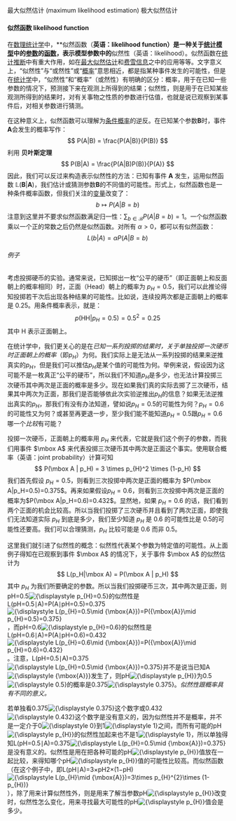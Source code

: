 最大似然估计 (maximum likelihood estimation) 极大似然估计

#### 似然函数 likelihood function
在[数理统计学](https://zh.wikipedia.org/wiki/%E6%95%B0%E7%90%86%E7%BB%9F%E8%AE%A1%E5%AD%A6 "数理统计学")中，**似然函数（**英语：likelihood function）是一种关于[统计模型](https://zh.wikipedia.org/wiki/%E7%BB%9F%E8%AE%A1%E6%A8%A1%E5%9E%8B "统计模型")中的[参数](https://zh.wikipedia.org/wiki/%E6%AF%8D%E6%95%B8 "参数")的[函数](https://zh.wikipedia.org/wiki/%E5%87%BD%E6%95%B0 "函数")，表示模型参数中的**似然性（英语：likelihood）。似然函数在[统计推断](https://zh.wikipedia.org/wiki/%E7%B5%B1%E8%A8%88%E6%8E%A8%E8%AB%96 "统计推断")中有重大作用，如在[最大似然估计](https://zh.wikipedia.org/wiki/%E6%9C%80%E5%A4%A7%E4%BC%BC%E7%84%B6%E4%BC%B0%E8%AE%A1 "最大似然估计")和[费雪信息](https://zh.wikipedia.org/wiki/%E8%B4%B9%E9%9B%AA%E4%BF%A1%E6%81%AF "费雪信息")之中的应用等等。文字意义上，“似然性”与“或然性”或“[概率](https://zh.wikipedia.org/wiki/%E6%A6%82%E7%8E%87 "概率")”意思相近，都是指某种事件发生的可能性，但是在[统计学](https://zh.wikipedia.org/wiki/%E7%BB%9F%E8%AE%A1%E5%AD%A6 "统计学")中，“似然性”和“概率”（或然性）有明确的区分：概率，用于在已知一些参数的情况下，预测接下来在观测上所得到的结果；似然性，则是用于在已知某些观测所得到的结果时，对有关事物之性质的参数进行估值，也就是说已观察到某事件后，对相关参数进行猜测。

在这种意义上，似然函数可以理解为[条件概率](https://zh.wikipedia.org/wiki/%E6%9D%A1%E4%BB%B6%E6%A6%82%E7%8E%87 "条件概率")的逆反。在已知某个参数**B**时，事件**A**会发生的概率写作：
$$
P(A|B) = \frac{P(A|B)}{P(B)}
$$
利用 **贝叶斯定理**
$$
P(B|A) = \frac{P(A|B)P(B)}{P(A)}
$$
因此，我们可以反过来构造表示似然性的方法：已知有事件 **A** 发生，运用似然函数 $\mathbb L(\mathbf B|\mathbf A)$，我们估计或猜测参数**B**的不同值的可能性。形式上，似然函数也是一种条件概率函数，但我们关注的[变量](https://zh.wikipedia.org/wiki/%E5%8F%98%E9%87%8F "变量")改变了：
$$
b \mapsto P(A|B=b)
$$
注意到这里并不要求似然函数满足归一性：$\sum_{b\in\mathcal B} P(A|B=b)=1$。一个似然函数乘以一个正的常数之后仍然是似然函数。对所有 $\alpha>0$，都可以有似然函数：
$$
L(b|A) = \alpha P(A|B=b)
$$
###### 例子
考虑投掷硬币的实验。通常来说，已知掷出一枚“公平的硬币”（即正面朝上和反面朝上的概率相同）时，正面（Head）朝上的概率为 $p_H=0.5$，我们可以此推论得知投掷若干次后出现各种结果的可能性。比如说，连续投两次都是正面朝上的概率是 0.25。用条件概率表示，就是：
$$
p(\mathrm{HH}|p_{H}=0.5) = 0.5^2 = 0.25
$$
其中 $\mbox{H}$ 表示正面朝上。

在统计学中，我们更关心的是在*已知一系列投掷的结果时，关于单独投掷一次硬币时正面朝上的概率*（即$p_H$）为何。我们实际上是无法从一系列投掷的结果来逆推真实的$p_H$，但是我们可以推估$p_H$是某个值的可能性为何。举例来说，假设因为这可能不是一枚真正“公平的硬币”，所以我们不知道$p_H$是多少，也无法计算投掷三次硬币其中两次是正面的概率是多少。现在如果我们真的实际去掷了三次硬币，结果其中两次为正面，那我们是否能够依此次实验逆推出$p_H$的信息？如果无法逆推出真实的$p_H$，那我们有没有办法知道，譬如说$p_H=0.5$的可能性为何？$p_H=0.6$ 的可能性又为何？或甚至再更退一步，至少我们能不能知道$p_H=0.5$跟$p_H=0.6$哪一个*比较*有可能？

投掷一次硬币，正面朝上的概率用 $p_H$ 来代表，它就是我们这个例子的参数，而我们用事件 $\mbox A$ 来代表投掷三次硬币其中两次是正面这个事实。使用联合概率（英语：joint probability）计算可知
$$
P(\mbox A | p_H) = 3 \times p_{H}^2 \times (1-p_H)
$$
我们首先假设 $p_H=0.5$，则看到三次投掷中两次是正面的概率为 $P(\mbox A|p_H=0.5)=0.375$。再来如果假设$p_H=0.6$，则看到三次投掷中两次是正面的概率为$P(\mbox A|p_H=0.6)=0.432$。显然地，如果 $p_H=0.6$ 的话，我们看到两个正面的机会比较高。所以当我们投掷了三次硬币并且看到了两次正面，即使我们无法知道实际 $p_H$ 到底是多少，我们至少知道 $p_H$ 是 $0.6$ 的可能性比是 $0.5$的可能性还要高。我们可以合理猜测，$p_H$ 比较可能是 $0.6$ 而非 $0.5$。

这里我们就引进了似然性的概念：似然性代表某个参数为特定值的可能性。从上面例子得知在已观察到事件 $\mbox A$ 的情况下，关于事件 $\mbox A$ 的似然估计为
$$
L(p_H|\mbox A) = P(\mbox A | p_H)
$$
	其中 $p_H$ 为我们所要确定的参数。所以当我们投掷硬币三次，其中两次是正面，则pH=0.5![{\displaystyle p_{H}=0.5}](https://wikimedia.org/api/rest_v1/media/math/render/svg/24b52f82140b64ef1559864293ef266ebb0500cd)的似然性是L(pH=0.5∣A)=P(A∣pH=0.5)=0.375![{\displaystyle L(p_{H}=0.5\mid {\mbox{A}})=P({\mbox{A}}\mid p_{H}=0.5)=0.375}](https://wikimedia.org/api/rest_v1/media/math/render/svg/673e50d143c223e28a239a455c780ccfe7bf333b)，而pH=0.6![{\displaystyle p_{H}=0.6}](https://wikimedia.org/api/rest_v1/media/math/render/svg/f9457df537bf2ee65cbea29efd87848395c1a167)的似然性是L(pH=0.6∣A)=P(A∣pH=0.6)=0.432![{\displaystyle L(p_{H}=0.6\mid {\mbox{A}})=P({\mbox{A}}\mid p_{H}=0.6)=0.432}](https://wikimedia.org/api/rest_v1/media/math/render/svg/e673c407c7d283d29f8dbed823fcbecef83d4f49)。注意，L(pH=0.5∣A)=0.375![{\displaystyle L(p_{H}=0.5\mid {\mbox{A}})=0.375}](https://wikimedia.org/api/rest_v1/media/math/render/svg/45dfba76d649bb6553b883daf7ca298cbada34a0)并不是说当已知A![{\displaystyle {\mbox{A}}}](https://wikimedia.org/api/rest_v1/media/math/render/svg/5ae904df569a1bc943ae9533602f29d39899c107)发生了，则pH![{\displaystyle p_{H}}](https://wikimedia.org/api/rest_v1/media/math/render/svg/249c90c847d6a2931229be04965e2395f7b0b297)为0.5![{\displaystyle 0.5}](https://wikimedia.org/api/rest_v1/media/math/render/svg/c867fe7d5d53ce2c0790852289b794c6ed185f36)的概率是0.375![{\displaystyle 0.375}](https://wikimedia.org/api/rest_v1/media/math/render/svg/7b71aa684690d215fe9044c62feac308764698fc)。_似然性跟概率具有不同的意义。_

若单独看0.375![{\displaystyle 0.375}](https://wikimedia.org/api/rest_v1/media/math/render/svg/7b71aa684690d215fe9044c62feac308764698fc)这个数字或0.432![{\displaystyle 0.432}](https://wikimedia.org/api/rest_v1/media/math/render/svg/d33ef0024e03588e79f416da5790ae42d4a5158b)这个数字是没有意义的，因为似然性并不是概率，并不是一定介于0![{\displaystyle 0}](https://wikimedia.org/api/rest_v1/media/math/render/svg/2aae8864a3c1fec9585261791a809ddec1489950)到1![{\displaystyle 1}](https://wikimedia.org/api/rest_v1/media/math/render/svg/92d98b82a3778f043108d4e20960a9193df57cbf)之间，而所有可能的pH![{\displaystyle p_{H}}](https://wikimedia.org/api/rest_v1/media/math/render/svg/249c90c847d6a2931229be04965e2395f7b0b297)的似然性加起来也不是1![{\displaystyle 1}](https://wikimedia.org/api/rest_v1/media/math/render/svg/92d98b82a3778f043108d4e20960a9193df57cbf)，所以单独得知L(pH=0.5∣A)=0.375![{\displaystyle L(p_{H}=0.5\mid {\mbox{A}})=0.375}](https://wikimedia.org/api/rest_v1/media/math/render/svg/45dfba76d649bb6553b883daf7ca298cbada34a0)是没有意义的。似然性是用在把各种可能的pH![{\displaystyle p_{H}}](https://wikimedia.org/api/rest_v1/media/math/render/svg/249c90c847d6a2931229be04965e2395f7b0b297)值放在一起比较，来得知哪个pH![{\displaystyle p_{H}}](https://wikimedia.org/api/rest_v1/media/math/render/svg/249c90c847d6a2931229be04965e2395f7b0b297)值的可能性比较高。而似然函数（在这个例子中，即L(pH∣A)=3×pH2×(1−pH)![{\displaystyle L(p_{H}\mid {\mbox{A}})=3\times p_{H}^{2}\times (1-p_{H})}](https://wikimedia.org/api/rest_v1/media/math/render/svg/a1fe809e59c1f77ccb5c2ba49969185c7c6a7c7a)），除了用来计算似然性外，则是用来了解当参数pH![{\displaystyle p_{H}}](https://wikimedia.org/api/rest_v1/media/math/render/svg/249c90c847d6a2931229be04965e2395f7b0b297)改变时，似然性怎么变化，用来寻找最大可能性的pH![{\displaystyle p_{H}}](https://wikimedia.org/api/rest_v1/media/math/render/svg/249c90c847d6a2931229be04965e2395f7b0b297)值会是多少。